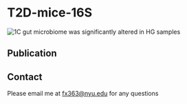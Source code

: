 # T2D-mice-16S
![1C]([https://github.com/Fangxi-Xu/T2D-mice-16S/assets/64149668/d56615db-e337-4ee6-829d-cdda74c5eee5](https://github.com/Fangxi-Xu/T2D-mice-16S/blob/main/figures/1C.png)) gut microbiome was significantly altered in HG samples

## Publication

## Contact
Please email me at fx363@nyu.edu for any questions
